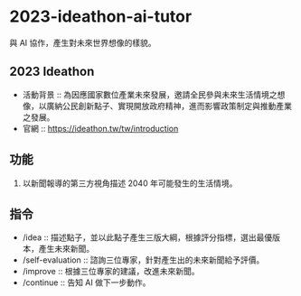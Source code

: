# 2023-ideathon-ai-tutor

與 AI 協作，產生對未來世界想像的樣貌。

## 2023 Ideathon
- 活動背景 :: 為因應國家數位產業未來發展，邀請全民參與未來生活情境之想像，以廣納公民創新點子、實現開放政府精神，進而影響政策制定與推動產業之發展。
- 官網 :: https://ideathon.tw/tw/introduction

## 功能
1. 以新聞報導的第三方視角描述 2040 年可能發生的生活情境。

## 指令
- /idea :: 描述點子，並以此點子產生三版大綱，根據評分指標，選出最優版本，產生未來新聞。
- /self-evaluation  :: 諮詢三位專家，針對產生出的未來新聞給予評價。
- /improve :: 根據三位專家的建議，改進未來新聞。
- /continue :: 告知 AI 做下一步動作。
